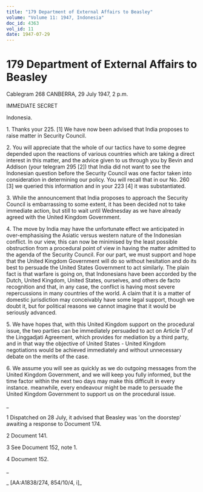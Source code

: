 ```yaml
---
title: "179 Department of External Affairs to Beasley"
volume: "Volume 11: 1947, Indonesia"
doc_id: 4363
vol_id: 11
date: 1947-07-29
---
```


# 179 Department of External Affairs to Beasley

Cablegram 268 CANBERRA, 29 July 1947, 2 p.m.

IMMEDIATE SECRET

Indonesia.

1\. Thanks your 225. [1] We have now been advised that India proposes to raise matter in Security Council.

2\. You will appreciate that the whole of our tactics have to some degree depended upon the reactions of various countries which are taking a direct interest in this matter, and the advice given to us through you by Bevin and Addison (your telegram 295 [2]) that India did not want to see the Indonesian question before the Security Council was one factor taken into consideration in determining our policy. You will recall that in our No. 260 [3] we queried this information and in your 223 [4] it was substantiated.

3\. While the announcement that India proposes to approach the Security Council is embarrassing to some extent, it has been decided not to take immediate action, but still to wait until Wednesday as we have already agreed with the United Kingdom Government.

4\. The move by India may have the unfortunate effect we anticipated in over-emphasising the Asiatic versus western nature of the Indonesian conflict. In our view, this can now be minimised by the least possible obstruction from a procedural point of view in having the matter admitted to the agenda of the Security Council. For our part, we must support and hope that the United Kingdom Government will do so without hesitation and do its best to persuade the United States Government to act similarly. The plain fact is that warfare is going on, that Indonesians have been accorded by the Dutch, United Kingdom, United States, ourselves, and others de facto recognition and that, in any case, the conflict is having most severe repercussions in many countries of the world. A claim that it is a matter of domestic jurisdiction may conceivably have some legal support, though we doubt it, but for political reasons we cannot imagine that it would be seriously advanced.

5\. We have hopes that, with this United Kingdom support on the procedural issue, the two parties can be immediately persuaded to act on Article 17 of the Linggadjati Agreement, which provides for mediation by a third party, and in that way the objective of United States - United Kingdom negotiations would be achieved immediately and without unnecessary debate on the merits of the case.

6\. We assume you will see as quickly as we do outgoing messages from the United Kingdom Government, and we will keep you fully informed, but the time factor within the next two days may make this difficult in every instance. meanwhile, every endeavour might be made to persuade the United Kingdom Government to support us on the procedural issue.

_

1 Dispatched on 28 July, it advised that Beasley was 'on the doorstep' awaiting a response to Document 174.

2 Document 141.

3 See Document 152, note 1.

4 Document 152.

_

_ [AA:A1838/274, 854/10/4, i]_

